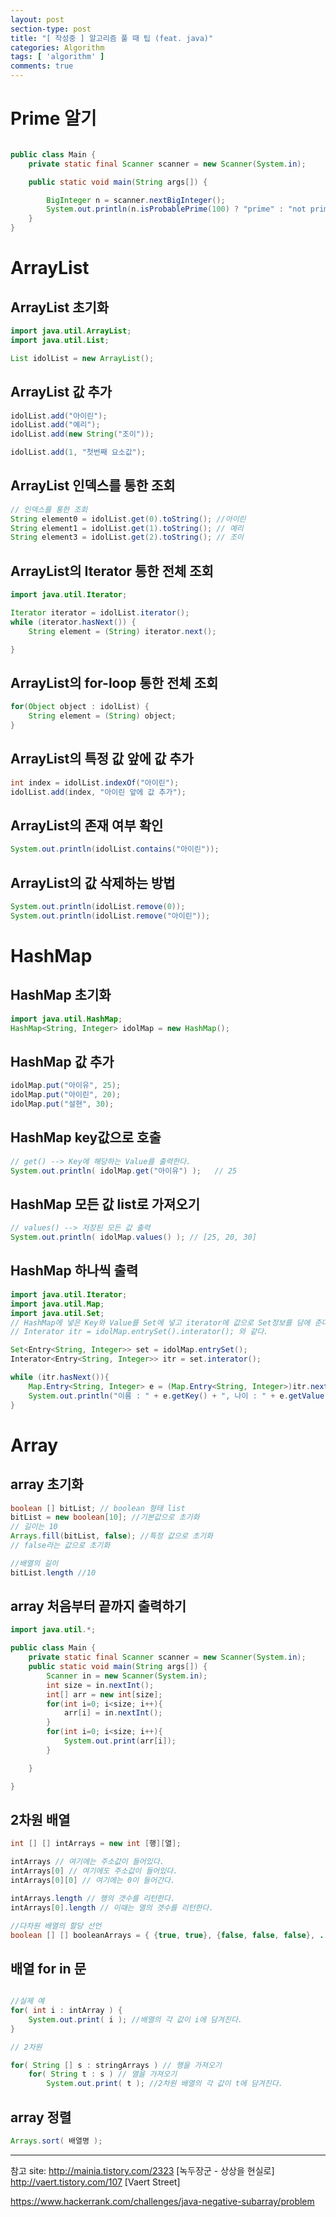 ```yaml
---
layout: post
section-type: post
title: "[ 작성중 ] 알고리즘 풀 때 팁 (feat. java)"
categories: Algorithm
tags: [ 'algorithm' ]
comments: true
---
```



# Prime 알기

``` java

public class Main {
    private static final Scanner scanner = new Scanner(System.in);

    public static void main(String args[]) {

        BigInteger n = scanner.nextBigInteger();
        System.out.println(n.isProbablePrime(100) ? "prime" : "not prime");
    }
}
```

# ArrayList

## ArrayList 초기화

``` java
import java.util.ArrayList;
import java.util.List;

List idolList = new ArrayList();
```

## ArrayList 값 추가

``` java
idolList.add("아이린");
idolList.add("예리");
idolList.add(new String("조이"));

idolList.add(1, "첫번째 요소값");
```

## ArrayList 인덱스를 통한 조회

``` java
// 인덱스를 통한 조회
String element0 = idolList.get(0).toString(); //아이린
String element1 = idolList.get(1).toString(); // 예리
String element3 = idolList.get(2).toString(); // 조이
```

## ArrayList의 Iterator 통한 전체 조회

``` java
import java.util.Iterator;

Iterator iterator = idolList.iterator();
while (iterator.hasNext()) {
    String element = (String) iterator.next();

}
```

## ArrayList의 for-loop 통한 전체 조회

``` java
for(Object object : idolList) {
    String element = (String) object;
}
```

## ArrayList의 특정 값 앞에 값 추가

``` java
int index = idolList.indexOf("아이린");
idolList.add(index, "아이린 앞에 값 추가");
```

## ArrayList의 존재 여부 확인
``` java
System.out.println(idolList.contains("아이린"));

```

## ArrayList의 값 삭제하는 방법
``` java
System.out.println(idolList.remove(0));
System.out.println(idolList.remove("아이린"));


```

# HashMap

## HashMap 초기화

``` java
import java.util.HashMap;
HashMap<String, Integer> idolMap = new HashMap();

```

## HashMap 값 추가

``` java
idolMap.put("아이유", 25);
idolMap.put("아이린", 20);
idolMap.put("설현", 30);
```

## HashMap key값으로 호출

``` java
// get() --> Key에 해당하는 Value를 출력한다.
System.out.println( idolMap.get("아이유") );   // 25

```

## HashMap 모든 값 list로 가져오기
``` java
// values() --> 저장된 모든 값 출력
System.out.println( idolMap.values() ); // [25, 20, 30]

```

## HashMap 하나씩 출력

``` java
import java.util.Iterator;
import java.util.Map;
import java.util.Set;
// HashMap에 넣은 Key와 Value를 Set에 넣고 iterator에 값으로 Set정보를 담에 준다.
// Interator itr = idolMap.entrySet().interator(); 와 같다.

Set<Entry<String, Integer>> set = idolMap.entrySet();
Interator<Entry<String, Integer>> itr = set.interator();

while (itr.hasNext()){
    Map.Entry<String, Integer> e = (Map.Entry<String, Integer>)itr.next();
    System.out.println("이름 : " + e.getKey() + ", 나이 : " + e.getValue());
}

```

# Array

## array 초기화

``` java
boolean [] bitList; // boolean 형태 list
bitList = new boolean[10]; //기본값으로 초기화
// 길이는 10
Arrays.fill(bitList, false); //특정 값으로 초기화
// false라는 값으로 초기화

//배열의 길이
bitList.length //10
```
## array 처음부터 끝까지 출력하기
``` java
import java.util.*;

public class Main {
    private static final Scanner scanner = new Scanner(System.in);
    public static void main(String args[]) {
        Scanner in = new Scanner(System.in);
        int size = in.nextInt();
        int[] arr = new int[size];
        for(int i=0; i<size; i++){
            arr[i] = in.nextInt();
        }
        for(int i=0; i<size; i++){
            System.out.print(arr[i]);
        }

    }

}
```


## 2차원 배열

``` java
int [] [] intArrays = new int [행][열];

intArrays // 여기에는 주소값이 들어있다.
intArrays[0] // 여기에도 주소값이 들어있다.
intArrays[0][0] // 여기에는 0이 들어간다.

intArrays.length // 행의 갯수를 리턴한다.
intArrays[0].length // 이때는 열의 갯수를 리턴한다.

//다차원 배열의 할당 선언
boolean [] [] booleanArrays = { {true, true}, {false, false, false}, ... };
```


## 배열 for in 문

``` java

//실제 예
for( int i : intArray ) {
	System.out.print( i ); //배열의 각 값이 i에 담겨진다.
}

// 2차원

for( String [] s : stringArrays ) // 행을 가져오기
	for( String t : s ) // 열을 가져오기
		System.out.print( t ); //2차원 배열의 각 값이 t에 담겨진다.
```
## array 정렬

``` java
Arrays.sort( 배열명 );
```



-----
참고 site:
http://mainia.tistory.com/2323 [녹두장군 - 상상을 현실로]
http://vaert.tistory.com/107 [Vaert Street]

https://www.hackerrank.com/challenges/java-negative-subarray/problem
